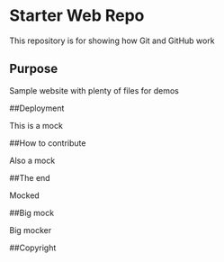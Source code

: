 # Starter Web Repo

This repository is for showing how Git and GitHub work

## Purpose

Sample website with plenty of files for demos

##Deployment

This is a mock

##How to contribute

Also a mock

##The end

Mocked

##Big mock

Big mocker

##Copyright